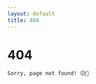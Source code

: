 ```yaml
---
layout: default
title: 404
---
```

<div class="container">
    <h1>404</h1>

    Sorry, page not found! 😥👋
</div>
